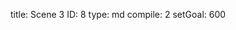 title:          Scene 3
ID:             8
type:           md
compile:        2
setGoal:        600


